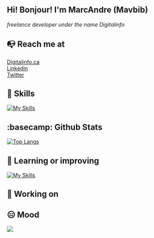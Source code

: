 

<!--
**mavbib/mavbib** is a ✨ _special_ ✨ repository because its `README.md` (this file) appears on your GitHub profile.

Here are some ideas to get you started:

- 🔭 I’m currently working on ...
- 🌱 I’m currently learning ...
- 👯 I’m looking to collaborate on ...
- 🤔 I’m looking for help with ...
- 💬 Ask me about ...
- 📫 How to reach me: ...
- 😄 Pronouns: ...
- ⚡ Fun fact: ...
-->
## Hi! Bonjour! I'm MarcAndre (Mavbib)
*freelance developer under the name Digitalinfo*
## :mailbox_with_no_mail: Reach me at

  <a href="https://digitalinfo.ca">Digitalinfo.ca</a><br/>
  <a href="http://www.linkedin.com/in/marc-andre-veilleux-aa367b72">Linkedin</a><br/>
  <a href="https://twitter.com/xaltran">Twitter</a><br/>
 
## :triangular_ruler: Skills
[![My Skills](https://skillicons.dev/icons?i=js,html,css,mysql,py,django)](https://skillicons.dev)
## :basecamp: Github Stats
[![Top Langs](https://github-readme-stats.vercel.app/api/top-langs/?username=mavbib&layout=compact)](https://github.com/anuraghazra/github-readme-stats)

## :sunrise_over_mountains: Learning or improving
[![My Skills](https://skillicons.dev/icons?i=solidity,react,rust)](https://skillicons.dev)

## :pushpin: Working on

## :expressionless: Mood
<img src="https://content.codecademy.com/articles/github-pages-via-web-app/happy-ice-cream.gif" />

